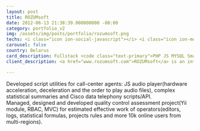```yaml
---
layout: post
title: ROZUMsoft
date: 2012-06-13 21:38:39.000000000 -08:00
category: portfolio_v2
img: /assets/img/posts/portfolio/rozumsoft.png
techs: <i class="icon ion-social-javascript"></i> <i class="icon ion-monitor"></i>
carousel: false
country: Belarus
card_description: Fullstack <code class="text-primary">PHP JS MYSQL Smarty</code> callcenters software development for callcenter clients such as Volvo, City Bank, QIWI, Alfa Bank, Beeline, and Sberbank.
client_description: <a href="www.rozumsoft.com">ROZUMsoft</a> is an international IT company with years of experience in custom software development solutions for businesses and organizations of all sizes worldwide.

---
```

Developed script utilities for call-center agents: JS audio player(hardware acceleration, deceleration and the order to play audio files), сomplex statistical summaries and Cisco data telephony scripts/API.<br> Managed, designed and developed quality control assessment project(Yii module, RBAC, MVC) for estimated effective work of operators(editors, logs, statistical formulas, projects rules and more 10k online users from multi-regions).<br>

